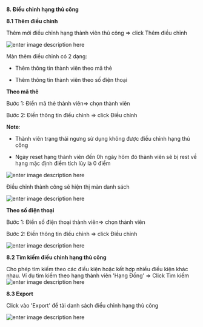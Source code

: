 **8. Điều  chỉnh hạng thủ công**

**8.1 Thêm điều chỉnh**

Thêm mới điều chỉnh hạng thành viên thủ công => click Thêm điều chỉnh

![enter image description here](https://static8.muarecdn.com/original/muare/images/2020/05/19/5603680_screenshot-38.png)

Màn thêm điều chỉnh có 2 dạng:

- Thêm thông tin thành viên theo mã thẻ

- Thêm thông tin thành viên theo số điện thoại

**Theo mã thẻ**

Bước 1: Điền mã thẻ thành viên=> chọn thành viên

Bước 2: Điền thông tin điều chỉnh => click Điều chỉnh

**Note**: 

- Thành viên trạng thái ngưng sử dụng không được điều chỉnh hạng thủ công

- Ngày reset hạng thành viên đến 0h ngày hôm đó thành viên sẽ bị rest về hạng mặc định điểm tích lũy là 0 điểm

![enter image description here](https://static8.muarecdn.com/original/muare/images/2020/05/19/5603711_screenshot-39.png)

Điều chỉnh thành công sẽ hiện thị màn danh sách

![enter image description here](https://static8.muarecdn.com/original/muare/images/2020/05/19/5603730_screenshot-40.png)

**Theo số điện thoại**

Bước 1: Điền số điện thoại thành viên=> chọn thành viên

Bước 2: Điền thông tin điều chỉnh => click Điều chỉnh

![enter image description here](https://static8.muarecdn.com/original/muare/images/2020/05/19/5603749_screenshot-41.png)

**8.2 Tìm kiếm điều chỉnh hạng thủ công**

Cho phép tìm kiếm theo các điều kiện hoặc kết hợp nhiều điều kiện khác nhau. Ví dụ tìm kiếm theo hạng thành viên 'Hạng Đồng' => Click Tìm kiếm
![enter image description here](https://static8.muarecdn.com/original/muare/images/2020/05/19/5603847_screenshot-42.png)

**8.3 Export**

Click vào 'Export' để tải danh sách điều chỉnh hạng thủ công

![enter image description here](https://static8.muarecdn.com/original/muare/images/2020/05/19/5603910_photo-2020-05-19-15-14-32.jpg)